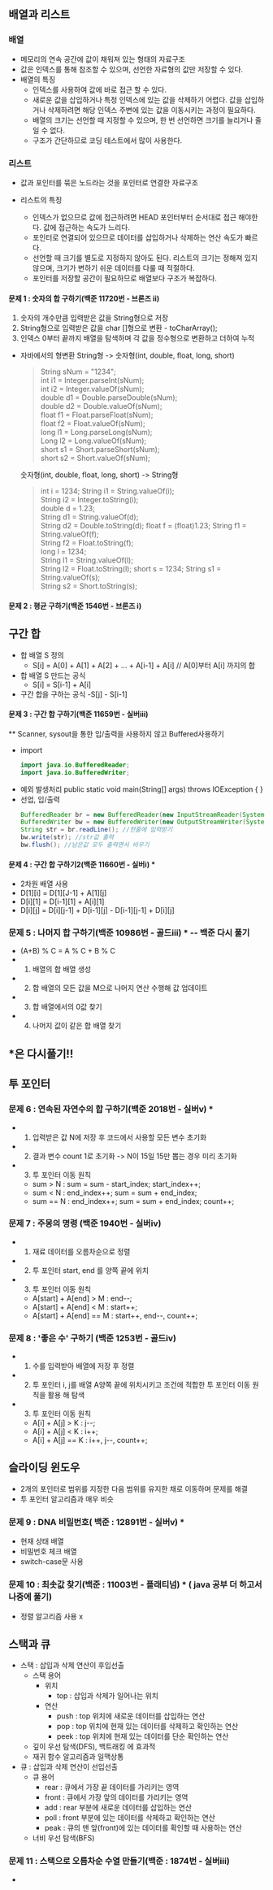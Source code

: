 ## 배열과 리스트

### 배열

- 메모리의 연속 공간에 값이 채워져 있는 형태의 자료구조
- 값은 인덱스를 통해 참조할 수 있으며, 선언한 자료형의 값만 저장할 수 있다.
- 배열의 특징
  - 인덱스를 사용하여 값에 바로 접근 할 수 있다.
  - 새로운 값을 삽입하거나 특정 인덱스에 있는 값을 삭제하기 어렵다. 값을 삽입하거나 삭제하려면 해당 인덱스 주변에 있는 값을 이동시키는 과정이 필요하다.
  - 배열의 크기는 선언할 때 지정할 수 있으며, 한 번 선언하면 크기를 늘리거나 줄일 수 없다.
  - 구조가 간단하므로 코딩 테스트에서 많이 사용한다.

### 리스트

- 값과 포인터를 묶은 노드라는 것을 포인터로 연결한 자료구조
- 리스트의 특징

  - 인덱스가 없으므로 값에 접근하려면 HEAD 포인터부터 순서대로 접근 해야한다. 값에 접근하는 속도가 느리다.
  - 포인터로 연결되어 있으므로 데이터를 삽입하거나 삭제하는 연산 속도가 빠르다.
  - 선언할 때 크기를 별도로 지정하지 않아도 된다. 리스트의 크기는 정해져 있지 않으며, 크기가 변하기 쉬운 데이터를 다룰 때 적절하다.
  - 포인터를 저장할 공간이 필요하므로 배열보다 구조가 복잡하다.

#### 문제 1 : 숫자의 합 구하기(백준 11720번 - 브론즈 ⅱ)

1. 숫자의 개수만큼 입력받은 값을 String형으로 저장
2. String형으로 입력받은 값을 char []형으로 변환 - toCharArray();
3. 인덱스 0부터 끝까지 배열을 탐색하며 각 값을 정수형으로 변환하고 더하여 누적

- 자바에서의 형변환
  String형 -> 숫자형(int, double, float, long, short)

  > String sNum = "1234";  
  > int i1 = Integer.parseInt(sNum);  
  > int i2 = Integer.valueOf(sNum);  
  > double d1 = Double.parseDouble(sNum);  
  > double d2 = Double.valueOf(sNum);  
  > float f1 = Float.parseFloat(sNum);  
  > float f2 = Float.valueOf(sNum);  
  > long l1 = Long.parseLong(sNum);  
  > Long l2 = Long.valueOf(sNum);  
  > short s1 = Short.parseShort(sNum);  
  > short s2 = Short.valueOf(sNum);

  숫자형(int, double, float, long, short) -> String형

  > int i = 1234;
  > String i1 = String.valueOf(i);  
  > String i2 = Integer.toString(i);  
  > double d = 1.23;  
  > String d1 = String.valueOf(d);  
  > String d2 = Double.toString(d);
  > float f = (float)1.23;
  > String f1 = String.valueOf(f);  
  > String f2 = Float.toString(f);  
  > long l = 1234;  
  > String l1 = String.valueOf(l);  
  > String l2 = Float.toString(l);
  > short s = 1234;
  > String s1 = String.valueOf(s);  
  > String s2 = Short.toString(s);

#### 문제 2 : 평균 구하기(백준 1546번 - 브론즈 ⅰ)

## 구간 합

- 합 배열 S 정의
  - S[i] = A[0] + A[1] + A[2] + ... + A[i-1] + A[i] // A[0]부터 A[i] 까지의 합
- 합 배열 S 만드는 공식
  - S[i] = S[i-1] + A[i]
- 구간 합을 구하는 공식
  -S[j] - S[i-1]

#### 문제 3 : 구간 합 구하기(백준 11659번 - 실버ⅲ)

\*\* Scanner, sysout을 통한 입/출력을 사용하지 않고
Buffered사용하기

- import
  ```java
  import java.io.BufferedReader;
  import java.io.BufferedWriter;
  ```
- 예외 발생처리
  public static void main(String[] args) throws IOException {
  }
- 선업, 입/출력
  ```java
  BufferedReader br = new BufferedReader(new InputStreamReader(System.in));
  BufferedWriter bw = new BufferedWriter(new OutputStreamWriter(System.out));
  String str = br.readLine(); //한줄에 입력받기
  bw.write(str); //str값 출력
  bw.flush(); //남은값 모두 출력면서 비우기
  ```

#### 문제 4 : 구간 합 구하기2(백준 11660번 - 실버ⅰ) \*

- 2차원 배열 사용
- D[1][i] = D[1][J-1] + A[1][j]
- D[i][1] = D[i-1][1] + A[i][1]
- D[i][j] = D[i][j-1] + D[i-1][j] - D[i-1][j-1] + D[i][j]

### 문제 5 : 나머지 합 구하기(백준 10986번 - 골드ⅲ) \* -- 백준 다시 풀기

- (A+B) % C = A % C + B % C
- 1. 배열의 합 배열 생성
- 2. 합 배열의 모든 값을 M으로 나머지 연산 수행해 값 업데이트
- 3. 합 배열에서의 0값 찾기
- 4. 나머지 값이 같은 합 배열 찾기

## \*은 다시풀기!!

## 투 포인터

### 문제 6 : 연속된 자연수의 합 구하기(백준 2018번 - 실버ⅴ) \*

- 1. 입력받은 값 N에 저장 후 코드에서 사용할 모든 변수 초기화
- 2. 결과 변수 count 1로 초기화 -> N이 15일 15만 뽑는 경우 미리 초기화
- 3. 투 포인터 이동 원칙
  - sum > N : sum = sum - start_index; start_index++;
  - sum < N : end_index++; sum = sum + end_index;
  - sum == N : end_index++; sum = sum + end_index; count++;

### 문제 7 : 주몽의 명령 (백준 1940번 - 실버ⅳ)

- 1. 재료 데이터를 오름차순으로 정렬
- 2. 투 포인터 start, end 를 양쪽 끝에 위치
- 3. 투 포인터 이동 원칙
  - A[start] + A[end] > M : end--;
  - A[start] + A[end] < M : start++;
  - A[start] + A[end] == M : start++, end--, count++;

### 문제 8 : '좋은 수' 구하기 (백준 1253번 - 골드ⅳ)

- 1. 수를 입력받아 배열에 저장 후 정렬
- 2. 투 포인터 i, j를 배열 A양쪽 끝에 위치시키고 조건에 적합한 투 포인터 이동 원칙을 활용 해 탐색
- 3. 투 포인터 이동 원칙
  - A[i] + A[j] > K : j--;
  - A[i] + A[j] < K : i++;
  - A[i] + A[j] == K : i++, j--, count++;

## 슬라이딩 윈도우

- 2개의 포인터로 범위를 지정한 다음 범위를 유지한 채로 이동하며 문제를 해결
- 투 포인터 알고리즘과 매우 비슷

### 문제 9 : DNA 비밀번호( 백준 : 12891번 - 실버ⅴ) \*

- 현재 상태 배열
- 비밀번호 체크 배열
- switch-case문 사용

### 문제 10 : 최솟값 찾기(백준 : 11003번 - 플래티넘) **\*** ( java 공부 더 하고서 나중에 풀기)

- 정렬 알고리즘 사용 x

## 스택과 큐

- 스택 : 삽입과 삭제 연산이 후입선출
  - 스택 용어
    - 위치
      - top : 삽입과 삭제가 일어나는 위치
    - 연산
      - push : top 위치에 새로운 데이터를 삽입하는 연산
      - pop : top 위치에 현재 있는 데이터를 삭제하고 확인하는 연산
      - peek : top 위치에 현재 있는 데이터를 단순 확인하는 연산
  - 깊이 우선 탐색(DFS), 백트래킹 에 효과적
  - 재귀 함수 알고리즘과 일맥상통
- 큐 : 삽입과 삭제 연산이 선입선출
  - 큐 용어
    - rear : 큐에서 가장 끝 데이터를 가리키는 영역
    - front : 큐에서 가장 앞의 데이터를 가리키는 영역
    - add : rear 부분에 새로운 데이터를 삽입하는 연산
    - poll : front 부분에 있는 데이터를 삭제하고 확인하는 연산
    - peak : 큐의 맨 앞(front)에 있는 데이터를 확인할 때 사용하는 연산
  - 너비 우선 탐색(BFS)

### 문제 11 : 스택으로 오름차순 수열 만들기(백준 : 1874번 - 실버ⅲ)

-
